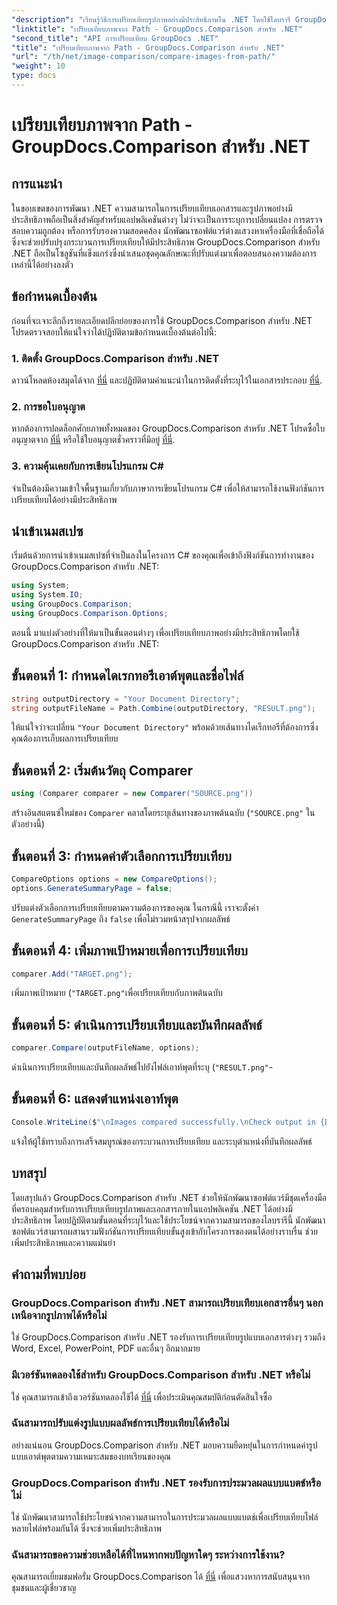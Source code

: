 ```yaml
---
"description": "เรียนรู้วิธีการเปรียบเทียบรูปภาพอย่างมีประสิทธิภาพใน .NET โดยใช้ไลบรารี GroupDocs.Comparison ปฏิบัติตามคำแนะนำทีละขั้นตอนเพื่อการบูรณาการที่ราบรื่น"
"linktitle": "เปรียบเทียบภาพจาก Path - GroupDocs.Comparison สำหรับ .NET"
"second_title": "API การเปรียบเทียบ GroupDocs .NET"
"title": "เปรียบเทียบภาพจาก Path - GroupDocs.Comparison สำหรับ .NET"
"url": "/th/net/image-comparison/compare-images-from-path/"
"weight": 10
type: docs
---
```

# เปรียบเทียบภาพจาก Path - GroupDocs.Comparison สำหรับ .NET

## การแนะนำ
ในขอบเขตของการพัฒนา .NET ความสามารถในการเปรียบเทียบเอกสารและรูปภาพอย่างมีประสิทธิภาพถือเป็นสิ่งสำคัญสำหรับแอปพลิเคชันต่างๆ ไม่ว่าจะเป็นการระบุการเปลี่ยนแปลง การตรวจสอบความถูกต้อง หรือการรับรองความสอดคล้อง นักพัฒนาซอฟต์แวร์ต่างแสวงหาเครื่องมือที่เชื่อถือได้ซึ่งจะช่วยปรับปรุงกระบวนการเปรียบเทียบให้มีประสิทธิภาพ GroupDocs.Comparison สำหรับ .NET ถือเป็นโซลูชันที่แข็งแกร่งซึ่งนำเสนอชุดคุณลักษณะที่ปรับแต่งมาเพื่อตอบสนองความต้องการเหล่านี้ได้อย่างลงตัว
## ข้อกำหนดเบื้องต้น
ก่อนที่จะเจาะลึกถึงรายละเอียดปลีกย่อยของการใช้ GroupDocs.Comparison สำหรับ .NET โปรดตรวจสอบให้แน่ใจว่าได้ปฏิบัติตามข้อกำหนดเบื้องต้นต่อไปนี้:
### 1. ติดตั้ง GroupDocs.Comparison สำหรับ .NET
ดาวน์โหลดห้องสมุดได้จาก [ที่นี่](https://releases.groupdocs.com/comparison/net/) และปฏิบัติตามคำแนะนำในการติดตั้งที่ระบุไว้ในเอกสารประกอบ [ที่นี่](https://tutorials-groupdocs.com/comparison/net/).
### 2. การขอใบอนุญาต
หากต้องการปลดล็อกศักยภาพทั้งหมดของ GroupDocs.Comparison สำหรับ .NET โปรดซื้อใบอนุญาตจาก [ที่นี่](https://purchase.groupdocs.com/buy) หรือใช้ใบอนุญาตชั่วคราวที่มีอยู่ [ที่นี่](https://purchase-groupdocs.com/temporary-license/).
### 3. ความคุ้นเคยกับการเขียนโปรแกรม C#
จำเป็นต้องมีความเข้าใจพื้นฐานเกี่ยวกับภาษาการเขียนโปรแกรม C# เพื่อให้สามารถใช้งานฟังก์ชันการเปรียบเทียบได้อย่างมีประสิทธิภาพ

## นำเข้าเนมสเปซ
เริ่มต้นด้วยการนำเข้าเนมสเปซที่จำเป็นลงในโครงการ C# ของคุณเพื่อเข้าถึงฟังก์ชันการทำงานของ GroupDocs.Comparison สำหรับ .NET:
```csharp
using System;
using System.IO;
using GroupDocs.Comparison;
using GroupDocs.Comparison.Options;
```

ตอนนี้ มาแบ่งตัวอย่างที่ให้มาเป็นขั้นตอนต่างๆ เพื่อเปรียบเทียบภาพอย่างมีประสิทธิภาพโดยใช้ GroupDocs.Comparison สำหรับ .NET:
## ขั้นตอนที่ 1: กำหนดไดเรกทอรีเอาต์พุตและชื่อไฟล์
```csharp
string outputDirectory = "Your Document Directory";
string outputFileName = Path.Combine(outputDirectory, "RESULT.png");
```
ให้แน่ใจว่าจะเปลี่ยน `"Your Document Directory"` พร้อมด้วยเส้นทางไดเร็กทอรีที่ต้องการซึ่งคุณต้องการเก็บผลการเปรียบเทียบ
## ขั้นตอนที่ 2: เริ่มต้นวัตถุ Comparer
```csharp
using (Comparer comparer = new Comparer("SOURCE.png"))
```
สร้างอินสแตนซ์ใหม่ของ `Comparer` คลาสโดยระบุเส้นทางของภาพต้นฉบับ (`"SOURCE.png"` ในตัวอย่างนี้)
## ขั้นตอนที่ 3: กำหนดค่าตัวเลือกการเปรียบเทียบ
```csharp
CompareOptions options = new CompareOptions();
options.GenerateSummaryPage = false;
```
ปรับแต่งตัวเลือกการเปรียบเทียบตามความต้องการของคุณ ในกรณีนี้ เราจะตั้งค่า `GenerateSummaryPage` ถึง `false` เพื่อไม่รวมหน้าสรุปจากผลลัพธ์
## ขั้นตอนที่ 4: เพิ่มภาพเป้าหมายเพื่อการเปรียบเทียบ
```csharp
comparer.Add("TARGET.png");
```
เพิ่มภาพเป้าหมาย (`"TARGET.png"`เพื่อเปรียบเทียบกับภาพต้นฉบับ
## ขั้นตอนที่ 5: ดำเนินการเปรียบเทียบและบันทึกผลลัพธ์
```csharp
comparer.Compare(outputFileName, options);
```
ดำเนินการเปรียบเทียบและบันทึกผลลัพธ์ไปยังไฟล์เอาท์พุตที่ระบุ (`"RESULT.png"`-
## ขั้นตอนที่ 6: แสดงตำแหน่งเอาท์พุต
```csharp
Console.WriteLine($"\nImages compared successfully.\nCheck output in {Directory.GetCurrentDirectory()}.");
```
แจ้งให้ผู้ใช้ทราบถึงการเสร็จสมบูรณ์ของกระบวนการเปรียบเทียบ และระบุตำแหน่งที่บันทึกผลลัพธ์

## บทสรุป
โดยสรุปแล้ว GroupDocs.Comparison สำหรับ .NET ช่วยให้นักพัฒนาซอฟต์แวร์มีชุดเครื่องมือที่ครอบคลุมสำหรับการเปรียบเทียบรูปภาพและเอกสารภายในแอปพลิเคชัน .NET ได้อย่างมีประสิทธิภาพ โดยปฏิบัติตามขั้นตอนที่ระบุไว้และใช้ประโยชน์จากความสามารถของไลบรารีนี้ นักพัฒนาซอฟต์แวร์สามารถผสานรวมฟังก์ชันการเปรียบเทียบขั้นสูงเข้ากับโครงการของตนได้อย่างราบรื่น ช่วยเพิ่มประสิทธิภาพและความแม่นยำ
## คำถามที่พบบ่อย
### GroupDocs.Comparison สำหรับ .NET สามารถเปรียบเทียบเอกสารอื่นๆ นอกเหนือจากรูปภาพได้หรือไม่
ใช่ GroupDocs.Comparison สำหรับ .NET รองรับการเปรียบเทียบรูปแบบเอกสารต่างๆ รวมถึง Word, Excel, PowerPoint, PDF และอื่นๆ อีกมากมาย
### มีเวอร์ชันทดลองใช้สำหรับ GroupDocs.Comparison สำหรับ .NET หรือไม่
ใช่ คุณสามารถเข้าถึงเวอร์ชันทดลองใช้ได้ [ที่นี่](https://releases.groupdocs.com/) เพื่อประเมินคุณสมบัติก่อนตัดสินใจซื้อ
### ฉันสามารถปรับแต่งรูปแบบผลลัพธ์การเปรียบเทียบได้หรือไม่
อย่างแน่นอน GroupDocs.Comparison สำหรับ .NET มอบความยืดหยุ่นในการกำหนดค่ารูปแบบเอาต์พุตตามความเหมาะสมของบทเรียนของคุณ
### GroupDocs.Comparison สำหรับ .NET รองรับการประมวลผลแบบแบตช์หรือไม่
ใช่ นักพัฒนาสามารถใช้ประโยชน์จากความสามารถในการประมวลผลแบบแบตช์เพื่อเปรียบเทียบไฟล์หลายไฟล์พร้อมกันได้ ซึ่งจะช่วยเพิ่มประสิทธิภาพ
### ฉันสามารถขอความช่วยเหลือได้ที่ไหนหากพบปัญหาใดๆ ระหว่างการใช้งาน?
คุณสามารถเยี่ยมชมฟอรั่ม GroupDocs.Comparison ได้ [ที่นี่](https://forum.groupdocs.com/c/comparison/12) เพื่อแสวงหาการสนับสนุนจากชุมชนและผู้เชี่ยวชาญ